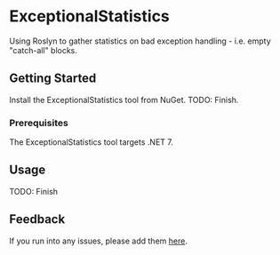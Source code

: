 # ExceptionalStatistics

Using Roslyn to gather statistics on bad exception handling - i.e. empty "catch-all" blocks.

## Getting Started

Install the ExceptionalStatistics tool from NuGet. TODO: Finish.

### Prerequisites

The ExceptionalStatistics tool targets .NET 7.

## Usage

TODO: Finish

## Feedback

If you run into any issues, please add them [here](https://github.com/JasonBock/ExceptionalStatistics/issues).